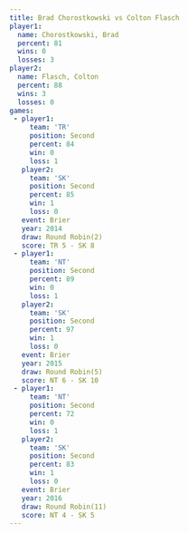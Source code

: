 ```yaml
---
title: Brad Chorostkowski vs Colton Flasch
player1:                   
  name: Chorostkowski, Brad
  percent: 81              
  wins: 0                  
  losses: 3                
player2:                   
  name: Flasch, Colton     
  percent: 88              
  wins: 3                  
  losses: 0                
games:
 - player1:          
     team: 'TR'      
     position: Second
     percent: 84     
     win: 0          
     loss: 1         
   player2:          
     team: 'SK'      
     position: Second
     percent: 85     
     win: 1          
     loss: 0         
   event: Brier        
   year: 2014          
   draw: Round Robin(2)
   score: TR 5 - SK 8  
 - player1:          
     team: 'NT'      
     position: Second
     percent: 89     
     win: 0          
     loss: 1         
   player2:          
     team: 'SK'      
     position: Second
     percent: 97     
     win: 1          
     loss: 0         
   event: Brier        
   year: 2015          
   draw: Round Robin(5)
   score: NT 6 - SK 10 
 - player1:          
     team: 'NT'      
     position: Second
     percent: 72     
     win: 0          
     loss: 1         
   player2:          
     team: 'SK'      
     position: Second
     percent: 83     
     win: 1          
     loss: 0         
   event: Brier         
   year: 2016           
   draw: Round Robin(11)
   score: NT 4 - SK 5   
---
```

